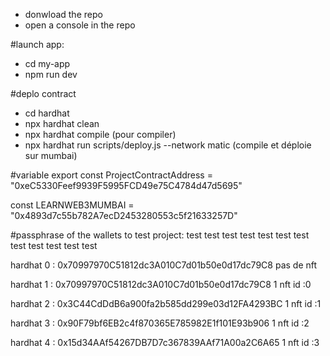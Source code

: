 - donwload the repo
- open a console in the repo

#launch  app:
- cd my-app
- npm run dev

#deplo contract
- cd hardhat
- npx hardhat clean
- npx hardhat compile (pour compiler)
- npx hardhat run scripts/deploy.js --network matic (compile et déploie sur mumbai)

#variable
export const ProjectContractAddress = "0xeC5330Feef9939F5995FCD49e75C4784d47d5695"

const LEARNWEB3MUMBAI = "0x4893d7c55b782A7ecD2453280553c5f21633257D"

#passphrase of the wallets to test project:
test test test test test test test test test test test test

hardhat 0 :
0x70997970C51812dc3A010C7d01b50e0d17dc79C8
pas de nft


hardhat 1 :
0x70997970C51812dc3A010C7d01b50e0d17dc79C8
1 nft
id :0

hardhat 2 :
0x3C44CdDdB6a900fa2b585dd299e03d12FA4293BC
1 nft
id :1

hardhat 3 :
0x90F79bf6EB2c4f870365E785982E1f101E93b906
1 nft
id :2

hardhat 4 :
0x15d34AAf54267DB7D7c367839AAf71A00a2C6A65
1 nft
id :3
